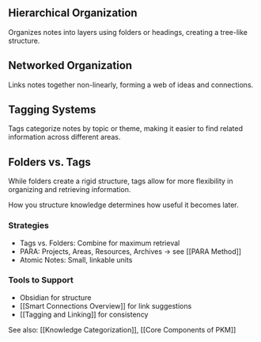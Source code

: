 ## Hierarchical Organization
Organizes notes into layers using folders or headings, creating a tree-like structure.

## Networked Organization
Links notes together non-linearly, forming a web of ideas and connections.

## Tagging Systems
Tags categorize notes by topic or theme, making it easier to find related information across different areas.

## Folders vs. Tags
While folders create a rigid structure, tags allow for more flexibility in organizing and retrieving information.

How you structure knowledge determines how useful it becomes later.

### Strategies
- Tags vs. Folders: Combine for maximum retrieval
- PARA: Projects, Areas, Resources, Archives → see [[PARA Method]]
- Atomic Notes: Small, linkable units

### Tools to Support
- Obsidian for structure
- [[Smart Connections Overview]] for link suggestions
- [[Tagging and Linking]] for consistency

See also: [[Knowledge Categorization]], [[Core Components of PKM]]